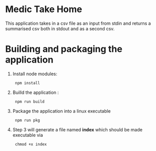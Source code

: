 # Medic Take Home
This application takes in a csv file as an input from stdin and returns a summarised csv both in stdout and as a second csv.


# Building and packaging the application

  
1. Install node modules:

        npm install  

2. Builld the application :

        npm run build

3. Package the application into a linux executable

        npm run pkg

4. Step 3 will generate a file named **index** which should be made executable via

        chmod +x index
        
